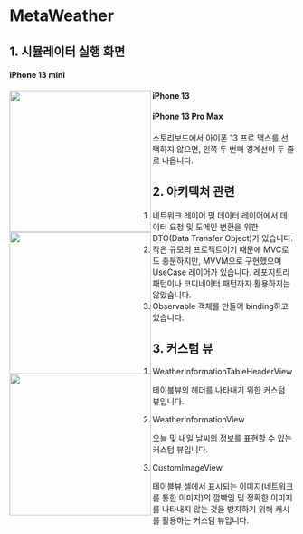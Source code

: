 # MetaWeather

## 1. 시뮬레이터 실행 화면

#### iPhone 13 mini

<img src="https://user-images.githubusercontent.com/61342175/166468144-867bfae6-d0e7-42da-b7f1-b89d8a5f2a54.gif" width = 250 align = left>  




#### iPhone 13

<img src="https://user-images.githubusercontent.com/61342175/166468451-c75a3636-8f17-4133-b865-13b14a4c6451.gif" width = 250 align = left>  




#### iPhone 13 Pro Max

스토리보드에서 아이폰 13 프로 맥스를 선택하지 않으면, 왼쪽 두 번째 경계선이 두 줄로 나옵니다.

<img src="https://user-images.githubusercontent.com/61342175/166468529-5cdba98f-f0c5-486d-98f5-6622a73dd8e8.gif" width = 250 align = left>  




## 2. 아키텍처 관련

1. 네트워크 레이어 및 데이터 레이어에서 데이터 요청 및 도메인 변환을 위한 DTO(Data Transfer Object)가 있습니다.
2. 작은 규모의 프로젝트이기 때문에 MVC로도 충분하지만, MVVM으로 구현했으며 UseCase 레이어가 있습니다. 레포지토리 패턴이나 코디네이터 패턴까지 활용하지는 않았습니다.
3. Observable 객체를 만들어 binding하고 있습니다.

## 3. 커스텀 뷰

1. WeatherInformationTableHeaderView

테이블뷰의 헤더를 나타내기 위한 커스텀 뷰입니다.

2. WeatherInformationView

오늘 및 내일 날씨의 정보를 표현할 수 있는 커스텀 뷰입니다.

3. CustomImageView

테이블뷰 셀에서 표시되는 이미지(네트워크를 통한 이미지)의 깜빡임 및 정확한 이미지를 나타내지 않는 것을 방지하기 위해 캐시를 활용하는 커스텀 뷰입니다.
